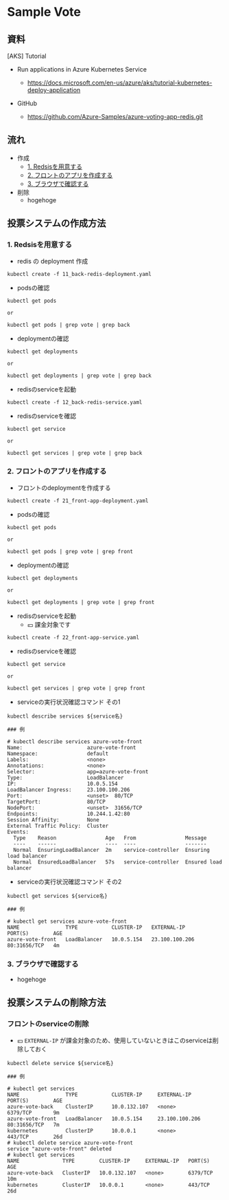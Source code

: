 # Sample Vote

## 資料

[AKS] Tutorial

+ Run applications in Azure Kubernetes Service
  + https://docs.microsoft.com/en-us/azure/aks/tutorial-kubernetes-deploy-application

+ GitHub
  + https://github.com/Azure-Samples/azure-voting-app-redis.git


## 流れ

+ 作成
    + [ 1. Redsisを用意する]()
    + [2. フロントのアプリを作成する]()
    + [3. ブラウザで確認する]()
+ 削除
    + hogehoge

## 投票システムの作成方法

### 1. Redsisを用意する

+ redis の deployment 作成

```
kubectl create -f 11_back-redis-deployment.yaml
```

+ podsの確認

```
kubectl get pods

or

kubectl get pods | grep vote | grep back
```

+ deploymentの確認

```
kubectl get deployments

or

kubectl get deployments | grep vote | grep back
```

+ redisのserviceを起動

```
kubectl create -f 12_back-redis-service.yaml 
```

+ redisのserviceを確認

```
kubectl get service

or

kubectl get services | grep vote | grep back
```


### 2. フロントのアプリを作成する


+ フロントのdeploymentを作成する


```
kubectl create -f 21_front-app-deployment.yaml
```

+ podsの確認

```
kubectl get pods

or

kubectl get pods | grep vote | grep front
```

+ deploymentの確認

```
kubectl get deployments

or

kubectl get deployments | grep vote | grep front
```


+ redisのserviceを起動
    + :yen: 課金対象です


```
kubectl create -f 22_front-app-service.yaml
```

+ redisのserviceを確認

```
kubectl get service

or

kubectl get services | grep vote | grep front
```

+ serviceの実行状況確認コマンド その1

```
kubectl describe services ${service名}
```
```
### 例

# kubectl describe services azure-vote-front
Name:                     azure-vote-front
Namespace:                default
Labels:                   <none>
Annotations:              <none>
Selector:                 app=azure-vote-front
Type:                     LoadBalancer
IP:                       10.0.5.154
LoadBalancer Ingress:     23.100.100.206
Port:                     <unset>  80/TCP
TargetPort:               80/TCP
NodePort:                 <unset>  31656/TCP
Endpoints:                10.244.1.42:80
Session Affinity:         None
External Traffic Policy:  Cluster
Events:
  Type    Reason                Age   From                Message
  ----    ------                ----  ----                -------
  Normal  EnsuringLoadBalancer  2m    service-controller  Ensuring load balancer
  Normal  EnsuredLoadBalancer   57s   service-controller  Ensured load balancer
```

+ serviceの実行状況確認コマンド その2


```
kubectl get services ${service名}
```
```
### 例

# kubectl get services azure-vote-front
NAME               TYPE           CLUSTER-IP   EXTERNAL-IP      PORT(S)        AGE
azure-vote-front   LoadBalancer   10.0.5.154   23.100.100.206   80:31656/TCP   4m
```

### 3. ブラウザで確認する


+ hogehoge


## 投票システムの削除方法

### フロントのserviceの削除

+ :yen: `EXTERNAL-IP` が課金対象のため、使用していないときはこのserviceは削除しておく

```
kubectl delete service ${service名}
```
```
### 例

# kubectl get services
NAME               TYPE           CLUSTER-IP     EXTERNAL-IP      PORT(S)        AGE
azure-vote-back    ClusterIP      10.0.132.107   <none>           6379/TCP       9m
azure-vote-front   LoadBalancer   10.0.5.154     23.100.100.206   80:31656/TCP   7m
kubernetes         ClusterIP      10.0.0.1       <none>           443/TCP        26d
# kubectl delete service azure-vote-front
service "azure-vote-front" deleted
# kubectl get services
NAME              TYPE        CLUSTER-IP     EXTERNAL-IP   PORT(S)    AGE
azure-vote-back   ClusterIP   10.0.132.107   <none>        6379/TCP   10m
kubernetes        ClusterIP   10.0.0.1       <none>        443/TCP    26d
```
